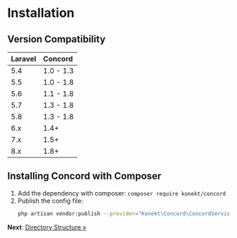 # Installation

## Version Compatibility

| Laravel | Concord   |
|:--------|:----------|
| 5.4     | 1.0 - 1.3 |
| 5.5     | 1.0 - 1.8 |
| 5.6     | 1.1 - 1.8 |
| 5.7     | 1.3 - 1.8 |
| 5.8     | 1.3 - 1.8 |
| 6.x     | 1.4+      |
| 7.x     | 1.5+      |
| 8.x     | 1.8+      |

## Installing Concord with Composer

1. Add the dependency with composer: `composer require konekt/concord`
2. Publish the config file:
    ```bash
    php artisan vendor:publish --provider="Konekt\Concord\ConcordServiceProvider" --tag=config
    ```

**Next**: [Directory Structure &raquo;](directory-structure.md)
